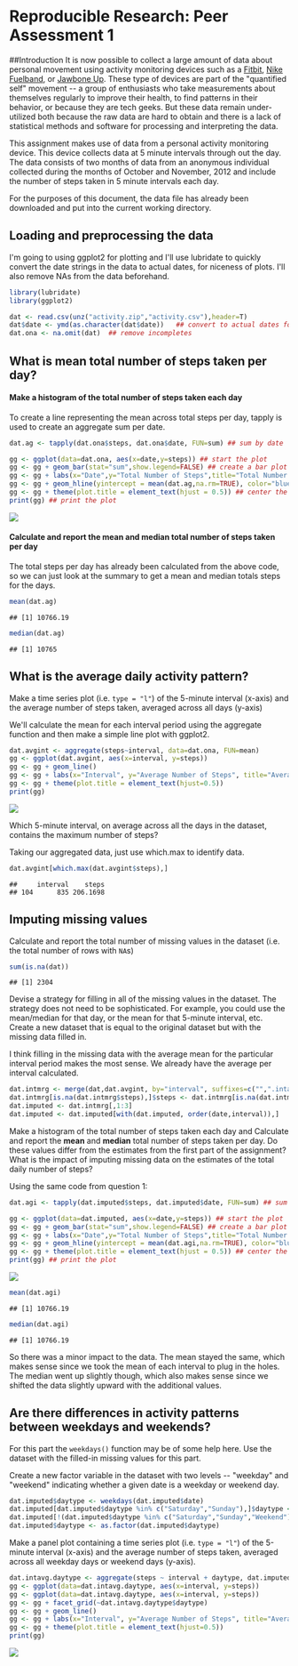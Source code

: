 # Reproducible Research: Peer Assessment 1
##Introduction
It is now possible to collect a large amount of data about personal movement using activity monitoring devices such as a [Fitbit](http://www.fitbit.com), [Nike Fuelband](http://www.nike.com/us/en_us/c/nikeplus-fuelband), or [Jawbone Up](https://jawbone.com/up). These type of devices are part of the "quantified self" movement -- a group of enthusiasts who take measurements about themselves regularly to improve their health, to find patterns in their behavior, or because they are tech geeks. But these data remain under-utilized both because the raw data are hard to obtain and there is a lack of statistical methods and software for processing and interpreting the data.

This assignment makes use of data from a personal activity monitoring device. This device collects data at 5 minute intervals through out the day. The data consists of two months of data from an anonymous individual collected during the months of October and November, 2012 and include the number of steps taken in 5 minute intervals each day.

For the purposes of this document, the data file has already been downloaded and put into the current working directory.

## Loading and preprocessing the data
I'm going to using ggplot2 for plotting and I'll use lubridate to quickly convert the date strings in the data to actual dates, for niceness of plots.  I'll also remove NAs from the data beforehand.

```r
library(lubridate)
library(ggplot2)

dat <- read.csv(unz("activity.zip","activity.csv"),header=T)
dat$date <- ymd(as.character(dat$date))   ## convert to actual dates for cleanliness
dat.ona <- na.omit(dat)  ## remove incompletes
```


## What is mean total number of steps taken per day?
#### Make a histogram of the total number of steps taken each day
To create a line representing the mean across total steps per day, tapply is used to create an aggregate sum per date.

```r
dat.ag <- tapply(dat.ona$steps, dat.ona$date, FUN=sum) ## sum by date

gg <- ggplot(data=dat.ona, aes(x=date,y=steps)) ## start the plot
gg <- gg + geom_bar(stat="sum",show.legend=FALSE) ## create a bar plot
gg <- gg + labs(x="Date",y="Total Number of Steps",title="Total Number of Steps\nby Date") ## set labels and title
gg <- gg + geom_hline(yintercept = mean(dat.ag,na.rm=TRUE), color="blue") ## create an overall mean line
gg <- gg + theme(plot.title = element_text(hjust = 0.5)) ## center the title
print(gg) ## print the plot
```

![](PA1_files/figure-html/unnamed-chunk-2-1.png)<!-- -->

#### Calculate and report the **mean** and **median** total number of steps taken per day
The total steps per day has already been calculated from the above code, so we can just look at the summary to get a mean and median totals steps for the days.

```r
mean(dat.ag)
```

```
## [1] 10766.19
```

```r
median(dat.ag)
```

```
## [1] 10765
```

## What is the average daily activity pattern?
Make a time series plot (i.e. `type = "l"`) of the 5-minute interval (x-axis) and the average number of steps taken, averaged across all days (y-axis)

We'll calculate the mean for each interval period using the aggregate function and then make a simple line plot with ggplot2.

```r
dat.avgint <- aggregate(steps~interval, data=dat.ona, FUN=mean)
gg <- ggplot(dat.avgint, aes(x=interval, y=steps))
gg <- gg + geom_line()
gg <- gg + labs(x="Interval", y="Average Number of Steps", title="Average Steps per Interval Period")
gg <- gg + theme(plot.title = element_text(hjust=0.5))
print(gg)
```

![](PA1_files/figure-html/unnamed-chunk-4-1.png)<!-- -->

Which 5-minute interval, on average across all the days in the dataset, contains the maximum number of steps?

Taking our aggregated data, just use which.max to identify data.

```r
dat.avgint[which.max(dat.avgint$steps),]
```

```
##     interval    steps
## 104      835 206.1698
```

## Imputing missing values
Calculate and report the total number of missing values in the dataset (i.e. the total number of rows with `NA`s)

```r
sum(is.na(dat))
```

```
## [1] 2304
```

Devise a strategy for filling in all of the missing values in the dataset. The strategy does not need to be sophisticated. For example, you could use the mean/median for that day, or the mean for that 5-minute interval, etc.
Create a new dataset that is equal to the original dataset but with the missing data filled in.

I think filling in the missing data with the average mean for the particular interval period makes the most sense.  We already have the average per interval calculated.

```r
dat.intmrg <- merge(dat,dat.avgint, by="interval", suffixes=c("",".intavg"))
dat.intmrg[is.na(dat.intmrg$steps),]$steps <- dat.intmrg[is.na(dat.intmrg$steps),]$steps.intavg
dat.imputed <- dat.intmrg[,1:3]
dat.imputed <- dat.imputed[with(dat.imputed, order(date,interval)),]
```

Make a histogram of the total number of steps taken each day and Calculate and report the **mean** and **median** total number of steps taken per day. Do these values differ from the estimates from the first part of the assignment? What is the impact of imputing missing data on the estimates of the total daily number of steps?

Using the same code from question 1:

```r
dat.agi <- tapply(dat.imputed$steps, dat.imputed$date, FUN=sum) ## sum by date

gg <- ggplot(data=dat.imputed, aes(x=date,y=steps)) ## start the plot
gg <- gg + geom_bar(stat="sum",show.legend=FALSE) ## create a bar plot
gg <- gg + labs(x="Date",y="Total Number of Steps",title="Total Number of Steps\nby Date") ## set labels and title
gg <- gg + geom_hline(yintercept = mean(dat.agi,na.rm=TRUE), color="blue") ## create an overall mean line
gg <- gg + theme(plot.title = element_text(hjust = 0.5)) ## center the title
print(gg) ## print the plot
```

![](PA1_files/figure-html/unnamed-chunk-8-1.png)<!-- -->

```r
mean(dat.agi)
```

```
## [1] 10766.19
```

```r
median(dat.agi)
```

```
## [1] 10766.19
```

So there was a minor impact to the data.  The mean stayed the same, which makes sense since we took the mean of each interval to plug in the holes.  The median went up slightly though, which also makes sense since we shifted the data slightly upward with the additional values.

## Are there differences in activity patterns between weekdays and weekends?
For this part the `weekdays()` function may be of some help here. Use the dataset with the filled-in missing values for this part.

Create a new factor variable in the dataset with two levels -- "weekday" and "weekend" indicating whether a given date is a weekday or weekend day.

```r
dat.imputed$daytype <- weekdays(dat.imputed$date)
dat.imputed[dat.imputed$daytype %in% c("Saturday","Sunday"),]$daytype <- "Weekend"
dat.imputed[!(dat.imputed$daytype %in% c("Saturday","Sunday","Weekend")),]$daytype <- "Weekday"
dat.imputed$daytype <- as.factor(dat.imputed$daytype)
```

Make a panel plot containing a time series plot (i.e. `type = "l"`) of the 5-minute interval (x-axis) and the average number of steps taken, averaged across all weekday days or weekend days (y-axis).

```r
dat.intavg.daytype <- aggregate(steps ~ interval + daytype, dat.imputed, FUN=mean)
gg <- ggplot(data=dat.intavg.daytype, aes(x=interval, y=steps))
gg <- ggplot(data=dat.intavg.daytype, aes(x=interval, y=steps))
gg <- gg + facet_grid(~dat.intavg.daytype$daytype)
gg <- gg + geom_line()
gg <- gg + labs(x="Interval", y="Average Number of Steps", title="Average Steps per Interval Period")
gg <- gg + theme(plot.title = element_text(hjust=0.5))
print(gg)
```

![](PA1_files/figure-html/unnamed-chunk-10-1.png)<!-- -->
